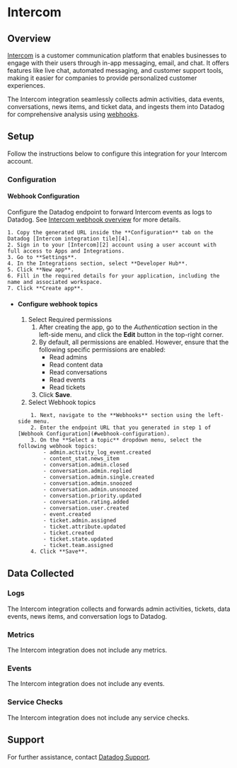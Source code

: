 # Intercom

## Overview
[Intercom][1] is a customer communication platform that enables businesses to engage with their users through in-app messaging, email, and chat. It offers features like live chat, automated messaging, and customer support tools, making it easier for companies to provide personalized customer experiences.

The Intercom integration seamlessly collects admin activities, data events, conversations, news items, and ticket data, and ingests them into Datadog for comprehensive analysis using [webhooks][6].

## Setup

Follow the instructions below to configure this integration for your Intercom account.

### Configuration

#### Webhook Configuration
Configure the Datadog endpoint to forward Intercom events as logs to Datadog. See [Intercom webhook overview][3] for more details.

    1. Copy the generated URL inside the **Configuration** tab on the Datadog [Intercom integration tile][4].
    2. Sign in to your [Intercom][2] account using a user account with full access to Apps and Integrations.
    3. Go to **Settings**.
    4. In the Integrations section, select **Developer Hub**.
    5. Click **New app**.
    6. Fill in the required details for your application, including the name and associated workspace.
    7. Click **Create app**.
- #### Configure webhook topics
    1. Select Required permissions
        1. After creating the app, go to the *Authentication* section in the left-side menu, and click the **Edit** button in the top-right corner.
        2. By default, all permissions are enabled. However, ensure that the following specific permissions are enabled:
            - Read admins
            - Read content data
            - Read conversations
            - Read events
            - Read tickets
        3. Click **Save**.
    2. Select Webhook topics
    ```
        1. Next, navigate to the **Webhooks** section using the left-side menu.
        2. Enter the endpoint URL that you generated in step 1 of [Webhook Configuration](#webhook-configuration).
        3. On the **Select a topic** dropdown menu, select the following webhook topics:
            - admin.activity_log_event.created
            - content_stat.news_item
            - conversation.admin.closed
            - conversation.admin.replied
            - conversation.admin.single.created
            - conversation.admin.snoozed
            - conversation.admin.unsnoozed
            - conversation.priority.updated
            - conversation.rating.added
            - conversation.user.created
            - event.created
            - ticket.admin.assigned
            - ticket.attribute.updated
            - ticket.created
            - ticket.state.updated
            - ticket.team.assigned
        4. Click **Save**.

## Data Collected

### Logs

The Intercom integration collects and forwards admin activities, tickets, data events, news items, and conversation logs to Datadog.

### Metrics

The Intercom integration does not include any metrics.

### Events

The Intercom integration does not include any events.

### Service Checks

The Intercom integration does not include any service checks.

## Support

For further assistance, contact [Datadog Support][5].

[1]: https://www.intercom.com/
[2]: https://app.intercom.com/
[3]: https://developers.intercom.com/docs/webhooks
[4]: https://app.datadoghq.com/integrations/intercom
[5]: https://docs.datadoghq.com/help/
[6]: https://developers.intercom.com/docs/references/2.10/webhooks/webhook-models